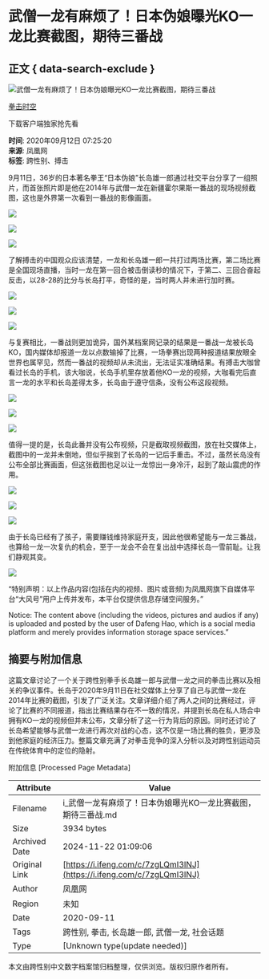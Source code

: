 # 武僧一龙有麻烦了！日本伪娘曝光KO一龙比赛截图，期待三番战

## 正文 { data-search-exclude }


![武僧一龙有麻烦了！日本伪娘曝光KO一龙比赛截图，期待三番战](https://d.ifengimg.com/w121_h75_q90/x0.ifengimg.com/res/2020/A85645D4F58F70FE00FEE3A32C1C4CB667B56465_size396_w1080_h1050.jpeg)

[拳击时空](https://ishare.ifeng.com/mediaShare/home/8140/media)

下载客户端独家抢先看

**时间**: 2020年09月12日 07:25:20  
**来源**: 凤凰网  
**标签**: 跨性别、搏击  

9月11日，36岁的日本著名拳王“日本伪娘”长岛雄一郎通过社交平台分享了一组照片，而首张照片即是他在2014年与武僧一龙在新疆霍尔果斯一番战的现场视频截图，这也是外界第一次看到一番战的影像画面。

![](https://x0.ifengimg.com/res/2020/A85645D4F58F70FE00FEE3A32C1C4CB667B56465_size396_w1080_h1050.jpeg)

![](https://x0.ifengimg.com/res/2020/9CD56ED685DD6DD44B57FF11FD79F26966F6D16F_size278_w1080_h778.jpeg)

![](https://x0.ifengimg.com/res/2020/192C30C56F861EF6963D2ADE34DE1A3A049EED00_size253_w1080_h784.jpeg)

了解搏击的中国观众应该清楚，一龙和长岛雄一郎一共打过两场比赛，第二场比赛是全国现场直播，当时一龙在第一回合被击倒读秒的情况下，于第二、三回合奋起反击，以28-28的比分与长岛打平，奇怪的是，当时两人并未进行加时赛。

![](https://x0.ifengimg.com/res/2020/18D67B2A8B77B131A5A41CAC35DC442F99947A59_size28_w528_h372.jpeg)

![](https://x0.ifengimg.com/res/2020/607871461F22CA25CD327C506101EAAC9941DF1F_size20_w363_h400.jpeg)

![](https://x0.ifengimg.com/res/2020/214FBD44BE09EDB084CD59470781D56B0F439C01_size27_w640_h408.jpeg)

与复赛相比，一番战则更加诡异，国外某档案网记录的结果是一番战一龙被长岛KO，国内媒体却报道一龙以点数输掉了比赛，一场拳赛出现两种报道结果放眼全世界也属罕见，然而一番战的视频却从未流出，无法证实准确结果。有搏击大咖曾看过长岛的手机，该大咖说，长岛手机里存放着他KO一龙的视频，大咖看完后直言一龙的水平和长岛差得太多，长岛由于遵守信条，没有公布这段视频。

![](https://x0.ifengimg.com/res/2020/163848907ECBBACB00830109321614EF9946AA21_size64_w640_h471.jpeg)

![](https://x0.ifengimg.com/res/2020/0B832BA4D354E0B2B89AB38762D4DC0E1407CC59_size32_w640_h390.jpeg)

![](https://x0.ifengimg.com/res/2020/41A5897B8E025A5E922A13BACBF65EAC90AB1BA3_size87_w1080_h996.jpeg)

值得一提的是，长岛此番并没有公布视频，只是截取视频截图，放在社交媒体上，截图中的一龙并未倒地，但似乎挨到了长岛的一记后手重击。不过，虽然长岛没有公布全部比赛画面，但这张截图也足以让一龙惊出一身冷汗，起到了敲山震虎的作用。

![](https://x0.ifengimg.com/res/2020/44778DDFADDBF2C1914F78B15DDBA868CCDD4FF9_size427_w1080_h1440.jpeg)

![](https://x0.ifengimg.com/res/2020/E730766A4F81F1C8BD493951B447018239C130E3_size923_w2048_h1536.jpeg)

![](https://x0.ifengimg.com/res/2020/6A95E35DE109A0692B3ABA273F3C205E46F36ECA_size309_w1080_h1440.jpeg)

由于长岛已经有了孩子，需要赚钱维持家庭开支，因此他很希望能与一龙三番战，也算给一龙一次复仇的机会，至于一龙会不会在复出战中选择长岛一雪前耻。让我们静观其变。

![](https://x0.ifengimg.com/res/2020/DD22CEF01218A671C11F08B68362ECD740D360AD_size462_w1920_h924.jpeg)

“特别声明：以上作品内容(包括在内的视频、图片或音频)为凤凰网旗下自媒体平台“大风号”用户上传并发布，本平台仅提供信息存储空间服务。”

Notice: The content above (including the videos, pictures and audios if any) is uploaded and posted by the user of Dafeng Hao, which is a social media platform and merely provides information storage space services.”

## 摘要与附加信息

<!-- tcd_abstract -->
这篇文章讨论了一个关于跨性别拳手长岛雄一郎与武僧一龙之间的拳击比赛以及相关的争议事件。长岛于2020年9月11日在社交媒体上分享了自己与武僧一龙在2014年比赛的截图，引发了广泛关注。文章详细介绍了两人之间的比赛经过，评论了比赛的不同报道，指出比赛结果存在不一致的情况，并提到长岛在私人场合中拥有KO一龙的视频但并未公布，文章分析了这一行为背后的原因。同时还讨论了长岛希望能够与武僧一龙进行再次对战的心态，这不仅是一场比赛的胜负，更涉及到他家庭的经济压力。整篇文章充满了对拳击竞争的深入分析以及对跨性别运动员在传统体育中的定位的隐射。
<!-- tcd_abstract_end -->

附加信息 [Processed Page Metadata]

| Attribute       | Value                                  |
|-----------------|----------------------------------------|
| Filename        | i_武僧一龙有麻烦了！日本伪娘曝光KO一龙比赛截图，期待三番战.md                             |
| Size            | 3934 bytes                           |
| Archived Date   | 2024-11-22 01:09:06                             |
| Original Link   | [https://i.ifeng.com/c/7zgLQmI3lNJ](https://i.ifeng.com/c/7zgLQmI3lNJ)                       |
| Author          | 凤凰网                               |
| Region          | 未知                               |
| Date            | 2020-09-11                                 |
| Tags            | 跨性别, 拳击, 长岛雄一郎, 武僧一龙, 社会话题                                 |
| Type            | [Unknown type(update needed)]                                 |
<!-- tcd_table_end -->

本文由跨性别中文数字档案馆归档整理，仅供浏览。版权归原作者所有。

